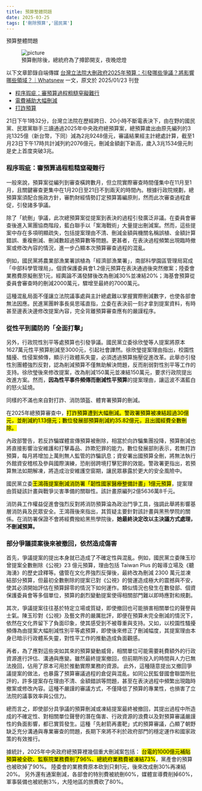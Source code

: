 ```yaml
---
title: 預算整體問題
date: 2025-03-25
tags: ['刪除預算','國民黨']
---
```

<CustomH1>預算整體問題</CustomH1>

<figure>
<img src="/image/budget-4.webp" alt="picture">
<figcaption>預算刪除後，總統府為了撙節開支，夜晚熄燈</figcaption>
</figure>

以下文章節錄自端傳媒 [台灣立法院大刪政府2025年預算：引發哪些爭議？將影響哪些領域？｜Whatsnew](https://theinitium.com/article/20250123-whatsnew-taiwan-2025-budget) 一文，原文於 2025/01/23 刊登

<PostInfo/>

- [程序瑕疵：審預算過程粗糙窒礙難行](#process)
- [電費補助大幅刪減](#electricity)
- [打詐預算](#spam)

21日下午1時32分，台灣立法院在歷經跨日、20小時不斷電表決下，由在野的國民黨、民眾黨聯手三讀通過2025年中央政府總預算案，總預算歲出由原先編列的3兆1325億（新台幣，下同）減為2兆9248億元，審議結果經主計總處計算，截至1月23日下午17時共計減列約2076億元，刪減金額創下新高，歲入3兆1534億元則是史上首度突破3兆。

### 程序瑕疵：審預算過程粗糙窒礙難行
<p id="process"></p>
一般來說，預算案從編列到審查橫跨數月，但立院實際審查時間僅集中在11月至1月，且關鍵審查更集中在1月20日至21日不到兩天的時間內。根據行政院規劃，總預算案須配合施政方針，審酌財經情勢訂定預算籌編原則，然而此次審查過程倉促，引發諸多爭議。

除了「統刪」爭議，此次總預算案從提案到表決的過程引發廣泛非議。在委員會審查後進入黨團協商階段，藍白聯手以「案海戰術」大量提出刪減案。然而，這些提案中存在多項明顯疏失，包括提案理由不清、刪減金額與機關名稱誤植、金額計算錯誤、重複刪減、刪減數超過預算數等問題。更甚者，在表決過程頻繁出現臨時撤案或修改內容的情況，進一步凸顯本次預算審查過程的混亂。

例如，國民黨將農業部漁業署誤植為「經濟部漁業署」，南部科學園區管理局寫成「中部科學管理局」。個資保護委員會1.2億元預算在表決通過後突然撤案；陸委會業務費原擬刪至1元，經輿論不滿發酵後改為刪減30%並凍結20%；海基會預算從委員會審查時的刪減2000萬元，驟增至最終的7000萬元。

這種混亂局面不僅讓立法院議事處與主計總處難以掌握實際刪減數字，也使各部會無法因應。民進黨團幹事長吳思瑤直指，立委在表決前一刻才拿到提案資料，有時甚至邊表決邊修改提案內容，完全背離預算審查應有的嚴謹程序。

### 從性平到國防的「全面打擊」

另外，行政院性別平等處預算也引發爭議。國民黨立委徐欣瑩等人提案將原本1627萬元性平預算削減至3000元，引起社會譁然。徐欣瑩提案理由指出，校園性騷擾、性侵案頻傳，顯示行政體系失靈，必須透過預算施壓促進改革。此舉亦引發性別團體強烈反對，認為削減預算不僅無助解決問題，反而削弱對性別平等工作的支持。徐欣瑩後來修改提案，改為削減150萬元並凍結150萬元，要求行政院提出改進方案。然而，**因為性平事件頻傳而刪減性平預算**的提案理由，讓這波不滿藍白的怒火延燒。

同樣的不滿也來自對打詐、消防頭盔、體育署預算的刪減。
<p id="spam"></p>
在2025年總預算審查中，<mark>打詐預算遭到大幅刪減。警政署預算被凍結超過30億元，並削減約1.13億元；數位發展部預算削減約35.82億元，且出國經費全數刪除。</mark>

內政部警告，若反詐騙媒體宣傳預算被刪除，相當於向詐騙集團投降，預算刪減也將直接影響治安維護和打擊毒品、詐欺犯罪的能力。數位發展部則表示，若無打詐預算，每月將增加上萬則無人監管的詐騙訊息；資安署出國預算全刪，將無法執行外館資安稽核及參與國際演練，恐削弱跨境打擊犯罪的效能。警政署更指出，若預算無法如期解凍，將造成治安維護空窗期，讓民眾暴露於更大的安全風險中。

國民黨立委<mark>王鴻薇提案刪減消防署「韌性國家醫療整備計畫」1億元預算</mark>，提案理由質疑該計畫與戰爭災害準備的關聯性。該計畫原編列2億5636萬8千元。

消防員工作權益促進會強烈反對將消防預算淪為政治鬥爭工具，強調此舉將影響基層消防員及民眾安全。王鴻薇後來指出，其質疑主要針對該計畫與黑熊學院的關係。在消防署保證不會將經費撥給黑熊學院後，**她最終決定改以主決議方式處理，不刪減預算。**

### 部分爭議提案後來被撤回，依然造成傷害
首先，爭議提案的提出本身就已造成了不確定性與混亂。例如，國民黨立委陳玉珍曾提案全數刪除《公視》23 億元預算，理由包括 Taiwan Plus 的報導立場及《聽海湧》的歷史詮釋等。儘管在文化界強烈反彈後，最終改為刪減 2300 萬元並凍結部分預算，但最初全數刪除的提案已對《公視》的營運造成極大的震撼與不安，使其必須開始評估在預算歸零的情況下如何運作。類似情況也發生在數發部、個資保護委員會等多個單位，預算的劇烈變動提案使得相關部門難以即時應對和規劃。

其次，爭議提案往往基於特定立場或質疑，即使撤回也可能損害相關單位的聲譽與士氣。陳玉珍對《公視》及藝文界的嚴厲批評，即便在預算未完全刪減的情況下，依然在文化界留下了負面印象，使其感受到不被尊重與支持。又如，以校園性騷擾頻傳為由提案大幅削減性別平等處預算，即使後來修正了刪減幅度，其提案理由本身已暗示行政體系失靈，對性平工作的推動造成負面觀感。

再者，為了應對這些突如其來的預算變動威脅，相關單位可能需要耗費額外的行政資源進行評估、溝通與應變。雖然最終提案撤回，但前期所投入的時間與人力已無法挽回，佔用了原本可用於推動實際業務的資源。
此外，這種隨意提出又撤回爭議提案的做法，也暴露了預算審議過程的倉促與混亂。如同公民監督國會聯盟所批評的，許多提案存在理由不清、金額錯誤等問題，甚至在表決過程中頻繁出現臨時撤案或修改內容。這種不嚴謹的審議方式，不僅降低了預算的專業性，也損害了立法院的議事效率與公信力。

總而言之，即使部分具爭議的預算刪減或凍結提案最終被撤回，其提出過程中所造成的不確定性、對相關單位聲譽的潛在傷害、行政資源的浪費以及對預算審議嚴謹性的負面影響，都已實質發生。這種「先射箭再畫靶」式的預算審議，凸顯了朝野缺乏充分溝通與專業審查的問題，長期下來將不利於政府部門的穩定運作和國家政策的有效推行。

<p id="electricity"></p>
據統計，2025年中央政府總預算裡幾個重大刪減案包括：
<mark>台電的1000億元補貼預算被全砍、監察院業務費削了96%、總統府業務費被凍結73%</mark>，黨產會的預算也被砍掉了90%。
陸委會的業務費原本砍到只剩1元，後來改成刪30%再凍結20%。
另外還有通案刪減，各部會的特別費被統刪60%，媒體宣導費削掉60%，軍事裝備也被統刪3%，大陸地區的旅費砍了80%。




